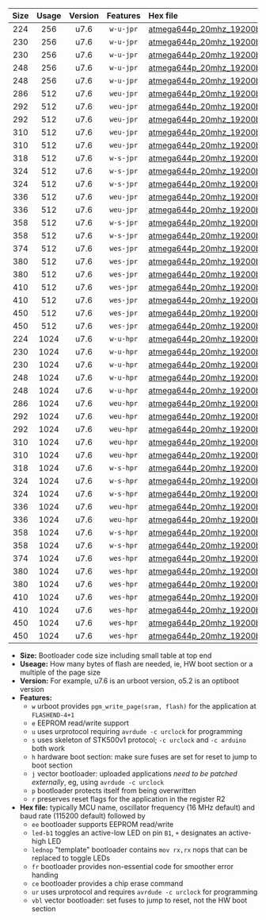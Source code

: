 |Size|Usage|Version|Features|Hex file|
|:-:|:-:|:-:|:-:|:--|
|224|256|u7.6|`w-u-jpr`|[atmega644p_20mhz_19200bps_ur_vbl.hex](https://raw.githubusercontent.com/stefanrueger/urboot/main//atmega644p_20mhz_19200bps_ur_vbl.hex)|
|230|256|u7.6|`w-u-jpr`|[atmega644p_20mhz_19200bps_led+b0_ur_vbl.hex](https://raw.githubusercontent.com/stefanrueger/urboot/main//atmega644p_20mhz_19200bps_led+b0_ur_vbl.hex)|
|230|256|u7.6|`w-u-jpr`|[atmega644p_20mhz_19200bps_lednop_ur_vbl.hex](https://raw.githubusercontent.com/stefanrueger/urboot/main//atmega644p_20mhz_19200bps_lednop_ur_vbl.hex)|
|248|256|u7.6|`w-u-jpr`|[atmega644p_20mhz_19200bps_led+b0_fr_ur_vbl.hex](https://raw.githubusercontent.com/stefanrueger/urboot/main//atmega644p_20mhz_19200bps_led+b0_fr_ur_vbl.hex)|
|248|256|u7.6|`w-u-jpr`|[atmega644p_20mhz_19200bps_lednop_fr_ur_vbl.hex](https://raw.githubusercontent.com/stefanrueger/urboot/main//atmega644p_20mhz_19200bps_lednop_fr_ur_vbl.hex)|
|286|512|u7.6|`weu-jpr`|[atmega644p_20mhz_19200bps_ee_ur_vbl.hex](https://raw.githubusercontent.com/stefanrueger/urboot/main//atmega644p_20mhz_19200bps_ee_ur_vbl.hex)|
|292|512|u7.6|`weu-jpr`|[atmega644p_20mhz_19200bps_ee_led+b0_ur_vbl.hex](https://raw.githubusercontent.com/stefanrueger/urboot/main//atmega644p_20mhz_19200bps_ee_led+b0_ur_vbl.hex)|
|292|512|u7.6|`weu-jpr`|[atmega644p_20mhz_19200bps_ee_lednop_ur_vbl.hex](https://raw.githubusercontent.com/stefanrueger/urboot/main//atmega644p_20mhz_19200bps_ee_lednop_ur_vbl.hex)|
|310|512|u7.6|`weu-jpr`|[atmega644p_20mhz_19200bps_ee_led+b0_fr_ur_vbl.hex](https://raw.githubusercontent.com/stefanrueger/urboot/main//atmega644p_20mhz_19200bps_ee_led+b0_fr_ur_vbl.hex)|
|310|512|u7.6|`weu-jpr`|[atmega644p_20mhz_19200bps_ee_lednop_fr_ur_vbl.hex](https://raw.githubusercontent.com/stefanrueger/urboot/main//atmega644p_20mhz_19200bps_ee_lednop_fr_ur_vbl.hex)|
|318|512|u7.6|`w-s-jpr`|[atmega644p_20mhz_19200bps_vbl.hex](https://raw.githubusercontent.com/stefanrueger/urboot/main//atmega644p_20mhz_19200bps_vbl.hex)|
|324|512|u7.6|`w-s-jpr`|[atmega644p_20mhz_19200bps_led+b0_vbl.hex](https://raw.githubusercontent.com/stefanrueger/urboot/main//atmega644p_20mhz_19200bps_led+b0_vbl.hex)|
|324|512|u7.6|`w-s-jpr`|[atmega644p_20mhz_19200bps_lednop_vbl.hex](https://raw.githubusercontent.com/stefanrueger/urboot/main//atmega644p_20mhz_19200bps_lednop_vbl.hex)|
|336|512|u7.6|`weu-jpr`|[atmega644p_20mhz_19200bps_ee_led+b0_fr_ce_ur_vbl.hex](https://raw.githubusercontent.com/stefanrueger/urboot/main//atmega644p_20mhz_19200bps_ee_led+b0_fr_ce_ur_vbl.hex)|
|336|512|u7.6|`weu-jpr`|[atmega644p_20mhz_19200bps_ee_lednop_fr_ce_ur_vbl.hex](https://raw.githubusercontent.com/stefanrueger/urboot/main//atmega644p_20mhz_19200bps_ee_lednop_fr_ce_ur_vbl.hex)|
|358|512|u7.6|`w-s-jpr`|[atmega644p_20mhz_19200bps_led+b0_fr_vbl.hex](https://raw.githubusercontent.com/stefanrueger/urboot/main//atmega644p_20mhz_19200bps_led+b0_fr_vbl.hex)|
|358|512|u7.6|`w-s-jpr`|[atmega644p_20mhz_19200bps_lednop_fr_vbl.hex](https://raw.githubusercontent.com/stefanrueger/urboot/main//atmega644p_20mhz_19200bps_lednop_fr_vbl.hex)|
|374|512|u7.6|`wes-jpr`|[atmega644p_20mhz_19200bps_ee_vbl.hex](https://raw.githubusercontent.com/stefanrueger/urboot/main//atmega644p_20mhz_19200bps_ee_vbl.hex)|
|380|512|u7.6|`wes-jpr`|[atmega644p_20mhz_19200bps_ee_led+b0_vbl.hex](https://raw.githubusercontent.com/stefanrueger/urboot/main//atmega644p_20mhz_19200bps_ee_led+b0_vbl.hex)|
|380|512|u7.6|`wes-jpr`|[atmega644p_20mhz_19200bps_ee_lednop_vbl.hex](https://raw.githubusercontent.com/stefanrueger/urboot/main//atmega644p_20mhz_19200bps_ee_lednop_vbl.hex)|
|410|512|u7.6|`wes-jpr`|[atmega644p_20mhz_19200bps_ee_led+b0_fr_vbl.hex](https://raw.githubusercontent.com/stefanrueger/urboot/main//atmega644p_20mhz_19200bps_ee_led+b0_fr_vbl.hex)|
|410|512|u7.6|`wes-jpr`|[atmega644p_20mhz_19200bps_ee_lednop_fr_vbl.hex](https://raw.githubusercontent.com/stefanrueger/urboot/main//atmega644p_20mhz_19200bps_ee_lednop_fr_vbl.hex)|
|450|512|u7.6|`wes-jpr`|[atmega644p_20mhz_19200bps_ee_led+b0_fr_ce_vbl.hex](https://raw.githubusercontent.com/stefanrueger/urboot/main//atmega644p_20mhz_19200bps_ee_led+b0_fr_ce_vbl.hex)|
|450|512|u7.6|`wes-jpr`|[atmega644p_20mhz_19200bps_ee_lednop_fr_ce_vbl.hex](https://raw.githubusercontent.com/stefanrueger/urboot/main//atmega644p_20mhz_19200bps_ee_lednop_fr_ce_vbl.hex)|
|224|1024|u7.6|`w-u-hpr`|[atmega644p_20mhz_19200bps_ur.hex](https://raw.githubusercontent.com/stefanrueger/urboot/main//atmega644p_20mhz_19200bps_ur.hex)|
|230|1024|u7.6|`w-u-hpr`|[atmega644p_20mhz_19200bps_led+b0_ur.hex](https://raw.githubusercontent.com/stefanrueger/urboot/main//atmega644p_20mhz_19200bps_led+b0_ur.hex)|
|230|1024|u7.6|`w-u-hpr`|[atmega644p_20mhz_19200bps_lednop_ur.hex](https://raw.githubusercontent.com/stefanrueger/urboot/main//atmega644p_20mhz_19200bps_lednop_ur.hex)|
|248|1024|u7.6|`w-u-hpr`|[atmega644p_20mhz_19200bps_led+b0_fr_ur.hex](https://raw.githubusercontent.com/stefanrueger/urboot/main//atmega644p_20mhz_19200bps_led+b0_fr_ur.hex)|
|248|1024|u7.6|`w-u-hpr`|[atmega644p_20mhz_19200bps_lednop_fr_ur.hex](https://raw.githubusercontent.com/stefanrueger/urboot/main//atmega644p_20mhz_19200bps_lednop_fr_ur.hex)|
|286|1024|u7.6|`weu-hpr`|[atmega644p_20mhz_19200bps_ee_ur.hex](https://raw.githubusercontent.com/stefanrueger/urboot/main//atmega644p_20mhz_19200bps_ee_ur.hex)|
|292|1024|u7.6|`weu-hpr`|[atmega644p_20mhz_19200bps_ee_led+b0_ur.hex](https://raw.githubusercontent.com/stefanrueger/urboot/main//atmega644p_20mhz_19200bps_ee_led+b0_ur.hex)|
|292|1024|u7.6|`weu-hpr`|[atmega644p_20mhz_19200bps_ee_lednop_ur.hex](https://raw.githubusercontent.com/stefanrueger/urboot/main//atmega644p_20mhz_19200bps_ee_lednop_ur.hex)|
|310|1024|u7.6|`weu-hpr`|[atmega644p_20mhz_19200bps_ee_led+b0_fr_ur.hex](https://raw.githubusercontent.com/stefanrueger/urboot/main//atmega644p_20mhz_19200bps_ee_led+b0_fr_ur.hex)|
|310|1024|u7.6|`weu-hpr`|[atmega644p_20mhz_19200bps_ee_lednop_fr_ur.hex](https://raw.githubusercontent.com/stefanrueger/urboot/main//atmega644p_20mhz_19200bps_ee_lednop_fr_ur.hex)|
|318|1024|u7.6|`w-s-hpr`|[atmega644p_20mhz_19200bps.hex](https://raw.githubusercontent.com/stefanrueger/urboot/main//atmega644p_20mhz_19200bps.hex)|
|324|1024|u7.6|`w-s-hpr`|[atmega644p_20mhz_19200bps_led+b0.hex](https://raw.githubusercontent.com/stefanrueger/urboot/main//atmega644p_20mhz_19200bps_led+b0.hex)|
|324|1024|u7.6|`w-s-hpr`|[atmega644p_20mhz_19200bps_lednop.hex](https://raw.githubusercontent.com/stefanrueger/urboot/main//atmega644p_20mhz_19200bps_lednop.hex)|
|336|1024|u7.6|`weu-hpr`|[atmega644p_20mhz_19200bps_ee_led+b0_fr_ce_ur.hex](https://raw.githubusercontent.com/stefanrueger/urboot/main//atmega644p_20mhz_19200bps_ee_led+b0_fr_ce_ur.hex)|
|336|1024|u7.6|`weu-hpr`|[atmega644p_20mhz_19200bps_ee_lednop_fr_ce_ur.hex](https://raw.githubusercontent.com/stefanrueger/urboot/main//atmega644p_20mhz_19200bps_ee_lednop_fr_ce_ur.hex)|
|358|1024|u7.6|`w-s-hpr`|[atmega644p_20mhz_19200bps_led+b0_fr.hex](https://raw.githubusercontent.com/stefanrueger/urboot/main//atmega644p_20mhz_19200bps_led+b0_fr.hex)|
|358|1024|u7.6|`w-s-hpr`|[atmega644p_20mhz_19200bps_lednop_fr.hex](https://raw.githubusercontent.com/stefanrueger/urboot/main//atmega644p_20mhz_19200bps_lednop_fr.hex)|
|374|1024|u7.6|`wes-hpr`|[atmega644p_20mhz_19200bps_ee.hex](https://raw.githubusercontent.com/stefanrueger/urboot/main//atmega644p_20mhz_19200bps_ee.hex)|
|380|1024|u7.6|`wes-hpr`|[atmega644p_20mhz_19200bps_ee_led+b0.hex](https://raw.githubusercontent.com/stefanrueger/urboot/main//atmega644p_20mhz_19200bps_ee_led+b0.hex)|
|380|1024|u7.6|`wes-hpr`|[atmega644p_20mhz_19200bps_ee_lednop.hex](https://raw.githubusercontent.com/stefanrueger/urboot/main//atmega644p_20mhz_19200bps_ee_lednop.hex)|
|410|1024|u7.6|`wes-hpr`|[atmega644p_20mhz_19200bps_ee_led+b0_fr.hex](https://raw.githubusercontent.com/stefanrueger/urboot/main//atmega644p_20mhz_19200bps_ee_led+b0_fr.hex)|
|410|1024|u7.6|`wes-hpr`|[atmega644p_20mhz_19200bps_ee_lednop_fr.hex](https://raw.githubusercontent.com/stefanrueger/urboot/main//atmega644p_20mhz_19200bps_ee_lednop_fr.hex)|
|450|1024|u7.6|`wes-hpr`|[atmega644p_20mhz_19200bps_ee_led+b0_fr_ce.hex](https://raw.githubusercontent.com/stefanrueger/urboot/main//atmega644p_20mhz_19200bps_ee_led+b0_fr_ce.hex)|
|450|1024|u7.6|`wes-hpr`|[atmega644p_20mhz_19200bps_ee_lednop_fr_ce.hex](https://raw.githubusercontent.com/stefanrueger/urboot/main//atmega644p_20mhz_19200bps_ee_lednop_fr_ce.hex)|

- **Size:** Bootloader code size including small table at top end
- **Useage:** How many bytes of flash are needed, ie, HW boot section or a multiple of the page size
- **Version:** For example, u7.6 is an urboot version, o5.2 is an optiboot version
- **Features:**
  + `w` urboot provides `pgm_write_page(sram, flash)` for the application at `FLASHEND-4+1`
  + `e` EEPROM read/write support
  + `u` uses urprotocol requiring `avrdude -c urclock` for programming
  + `s` uses skeleton of STK500v1 protocol; `-c urclock` and `-c arduino` both work
  + `h` hardware boot section: make sure fuses are set for reset to jump to boot section
  + `j` vector bootloader: uploaded applications *need to be patched externally*, eg, using `avrdude -c urclock`
  + `p` bootloader protects itself from being overwritten
  + `r` preserves reset flags for the application in the register R2
- **Hex file:** typically MCU name, oscillator frequency (16 MHz default) and baud rate (115200 default) followed by
  + `ee` bootloader supports EEPROM read/write
  + `led-b1` toggles an active-low LED on pin `B1`, `+` designates an active-high LED
  + `lednop` "template" bootloader contains `mov rx,rx` nops that can be replaced to toggle LEDs
  + `fr` bootloader provides non-essential code for smoother error handing
  + `ce` bootloader provides a chip erase command
  + `ur` uses urprotocol and requires `avrdude -c urclock` for programming
  + `vbl` vector bootloader: set fuses to jump to reset, not the HW boot section
